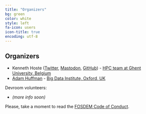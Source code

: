 ```yaml
---
title: "Organizers"
bg: green
color: white
style: left
fa-icon: users
icon-title: true
encoding: utf-8
---
```


## Organizers

* Kenneth Hoste ([Twitter](https://twitter.com/kehoste), [Mastodon](https://mast.hpc.social/@boegel), [GitHub](https://github.com/boegel)) - [HPC team at Ghent University, Belgium](http://www.ugent.be/hpc/en)
* [Adam Huffman](https://twitter.com/adamhuffman) - [Big Data Institute, Oxford, UK](https://www.bdi.ox.ac.uk)

Devroom volunteers:

* <em>(more info soon)</em>

<!--David Llewellyn-Jones - [The Alan Turing Institute](https://www.turing.ac.uk)
* Lara Peeters - [HPC team at Ghent University, Belgium](http://www.ugent.be/hpc/en)
* Jan-Patrick Lehr ([AMD](https://www.amd.com))
* Ward Poelmans ([HPC team at Vrije Universiteit Brussel](https://hpc.vub.be/), Belgium)
* Alan Sill ([Texas Tech University](https://www.ttu.edu/), US)
-->

Please, take a moment to read the [FOSDEM Code of Conduct](https://fosdem.org/2025/practical/conduct/).
